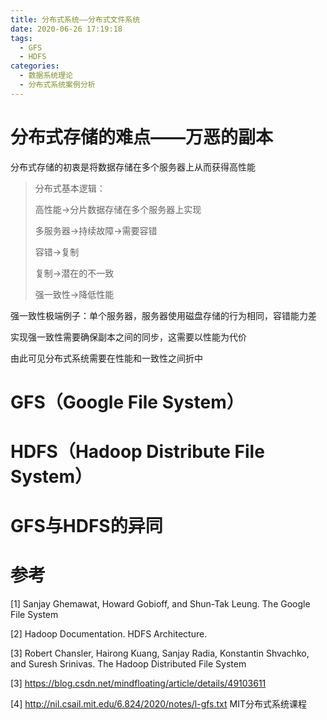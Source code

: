 ```yaml
---
title: 分布式系统——分布式文件系统
date: 2020-06-26 17:19:18
tags:
  - GFS
  - HDFS
categories:
  - 数据系统理论
  - 分布式系统案例分析
---
```


# 分布式存储的难点——万恶的副本

分布式存储的初衷是将数据存储在多个服务器上从而获得高性能

> 分布式基本逻辑：
>
> 高性能->分片数据存储在多个服务器上实现
>
> 多服务器->持续故障->需要容错
>
> 容错->复制
>
> 复制->潜在的不一致
>
> 强一致性->降低性能

强一致性极端例子：单个服务器，服务器使用磁盘存储的行为相同，容错能力差

实现强一致性需要确保副本之间的同步，这需要以性能为代价

由此可见分布式系统需要在性能和一致性之间折中

# GFS（Google File System）





# HDFS（Hadoop Distribute File System）



# GFS与HDFS的异同



# 参考

[1] Sanjay Ghemawat, Howard Gobioff, and Shun-Tak Leung. The Google File System

[2] Hadoop Documentation. HDFS Architecture.

[3] Robert Chansler, Hairong Kuang, Sanjay Radia, Konstantin Shvachko, and Suresh Srinivas. The Hadoop Distributed File System

[3] https://blog.csdn.net/mindfloating/article/details/49103611

[4] http://nil.csail.mit.edu/6.824/2020/notes/l-gfs.txt MIT分布式系统课程


